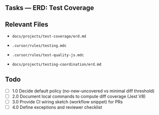 ## Tasks — ERD: Test Coverage

## Relevant Files

- `docs/projects/test-coverage/erd.md`
- `.cursor/rules/testing.mdc`
- `.cursor/rules/test-quality-js.mdc`

- `docs/projects/testing-coordination/erd.md`

## Todo

- [ ] 1.0 Decide default policy (no-new-uncovered vs minimal diff threshold)
- [ ] 2.0 Document local commands to compute diff coverage (Jest V8)
- [ ] 3.0 Provide CI wiring sketch (workflow snippet) for PRs
- [ ] 4.0 Define exceptions and reviewer checklist
